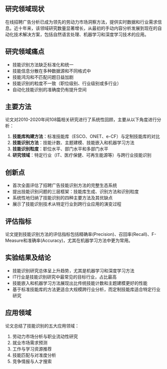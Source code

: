 ## 研究领域现状

在线招聘广告分析已成为领先的劳动力市场洞察方法，提供实时数据和行业需求信息。近十年来，该领域研究数量显著增长，从最初的手动内容分析发展到现在的自动化技术解决方案，包括自然语言处理、机器学习和深度学习技术的应用。

## 研究领域痛点

- 技能识别方法缺乏标准化和统一
- 技能信息分散在多种数据源和不同格式中
- 技能鸿沟和不匹配问题日益加剧
- 技能识别的粒度不一致（职位级别、行业级别或多行业）
- 自动化技能识别的准确度仍有提升空间

## 主要方法

论文对2010-2020年间108篇相关研究进行了系统性回顾，主要从以下角度进行分析：

1. **技能库构建方法**：标准技能库（ESCO、ONET、e-CF）与定制技能库的对比
2. **技能识别方法**：技能计数、主题建模、技能嵌入和机器学习方法
3. **技能识别粒度**：职位水平、部门水平和多部门水平
4. **研究领域**：特定行业（IT、医疗保健、可再生能源等）与跨行业技能识别

## 创新点

- 首次全面评估了招聘广告技能识别方法的完整生态系统
- 提出技能识别问题的三层框架：技能库生成、识别方法和识别粒度
- 系统性地归纳了技能识别的四种主要方法及其优缺点
- 展示了技能识别技术从特定行业到跨行业应用的演变过程

## 评估指标

论文提到技能识别方法的评估指标包括精确率(Precision)、召回率(Recall)、F-Measure和准确率(Accuracy)，尤其在机器学习方法中更为常用。

## 实验结果及结论

- 技能识别研究总体呈上升趋势，尤其是机器学习和深度学习方法
- IT行业是技能识别研究中最常见的目标行业，占比最高
- 技能嵌入和机器学习方法展现出比传统技能计数和主题建模更好的性能
- 基于标准技能库的方法更适合大规模跨行业分析，而定制技能库适合特定行业研究

## 应用领域

论文总结了技能识别的五大应用领域：

1. 劳动力市场分析与职业流动性研究
2. 就业市场需求预测
3. 工作与学习资源推荐
4. 技能匹配与对准度分析
5. 竞争情报与人才搜索
